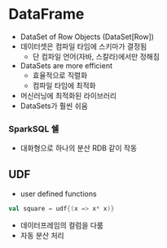 # DataFrame
- DataSet of Row Objects (DataSet\[Row])
- 데이터셋은 컴파일 타임에 스키마가 결정됨
	- 단 컴파일 언어(자바, 스칼라)에서만 정해짐
- DataSets are more efficient
	- 효율적으로 직렬화
	- 컴파일 타임에 최적화
- 머신러닝에 최적화된 라이브러리
- DataSets가 훨씬 쉬움
### SparkSQL 쉘
- 대화형으로 하나의 분산 RDB 같이 작동
## UDF
- user defined functions
```scala
val square = udf{(x => x* x)}
```
- 데이터프레임의 컬럼을 다룸
- 자동 분산 처리
